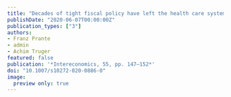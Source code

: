 ```yaml
---
title: "Decades of tight fiscal policy have left the health care system in Italy ill-prepared to fight the COVID-19 outbreak"
publishDate: "2020-06-07T00:00:00Z"
publication_types: ["3"]
authors:
- Franz Prante
- admin
- Achim Truger
featured: false
publication: '*Intereconomics, 55, pp. 147–152*'
doi: "10.1007/s10272-020-0886-0"
image: 
  preview only: true
---
```


